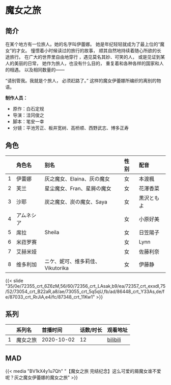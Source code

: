 # 魔女之旅


## 简介

在某个地方有一位旅人。她的名字叫伊蕾娜。
她是年纪轻轻就成为了最上位的“魔女”的才女。
憧憬着小时候读过的旅行的故事，
顺其自然地持续着随心所欲的长途旅行。
在广大的世界里自由地穿行 ，遇见莫名其妙、可笑的人，
或是见证到某人的美丽的日常，
她作为旅人，也没有什么目的，
重复着和各种各样的国家和人的相遇。
以及相同数量的——

“请别管我。我就是个旅人，
必须赶路了。”
这样的魔女伊蕾娜所编织的离别的物语。

**制作人员：**
- 原作：白石定规
- 导演：洼冈俊之
- 脚本：笔安一幸
- 分镜：平池芳正、板井宽树、高桥顺、西野武志、博多正寿

## 角色

|     |   角色名   |   别名  | 性别 |  配音  |
|:--- |:------  |:----      |:---  |:--   |
| 1 | 伊蕾娜 | 灰之魔女、Elaina、灰の魔女 | 女 | 本渡楓 |
| 2 | 芙兰 | 星尘魔女、Fran、星屑の魔女 | 女 | 花澤香菜 |
| 3 | 沙耶 | 炭之魔女、炭の魔女、Saya | 女 | 黒沢ともよ |
| 4 | アムネシア |  | 女 | 小原好美 |
| 5 | 席拉 | Sheila | 女 | 日笠陽子 |
| 6 | 米菈罗赛 |  | 女 | Lynn |
| 7 | 艾赫米娅 |  | 女 | 佐藤利奈 |
| 8 | 维多利加 | ニケ、妮可、维多莉佳、Vikutorika | 女 | 伊藤静 |

{{< slide "35/0e/72355_crt_6Z6zM,56/60/72356_crt_LAsak,b9/ea/72357_crt_exxdI,75/52/73054_crt_B22aR,a8/ae/73055_crt_5q5qU,fb/ad/86448_crt_Y33As,de/fe/87033_crt_RrJiA,e4/fc/87348_crt_11Kw1" >}}

## 系列

|     | 系列名  | 首播时间       | 话数/时长 | 观看地址                                                        |
|:----|:-----|:-----------|:------|:------------------------------------------------------------|
| 1   | 魔女之旅 | 2020-10-02 | 12    | [bilibili](https://www.bilibili.com/bangumi/play/ep341208/) |


## MAD

{{< media "BV1kX4y1u7Qh" "【魔女之旅 完结纪念】这么可爱的屑魔女谁不爱呢？灰之魔女伊蕾娜的魔女之旅" >}}
